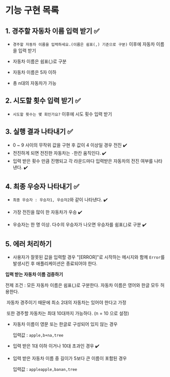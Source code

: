 # 기능 구현 목록

## 1. 경주할 자동차 이름 입력 받기 ✅

- `경주할 자동차 이름을 입력하세요.(이름은 쉼표(,) 기준으로 구분)` 이후에 자동차 이름을 입력 받기

- 자동차 이름은 쉼표(,)로 구분

- 자동차 이름은 5자 이하

- 총 n대의 자동차가 가능

## 2. 시도할 횟수 입력 받기 ✅

- `시도할 횟수는 몇 회인가요?` 이후에 시도 횟수 입력 받기

## 3. 실행 결과 나타내기 ✅

- 0 ~ 9 사이의 무작위 값을 구현 후 값이 4 이상일 경우 전진 ✔️
- 전진하게 되면 전진한 자동차는 `-`한칸 움직인다. ✔️
- 입력 받은 횟수 만큼 진행되고 각 라운드마다 입력받은 자동차의 전진 여부를 나타낸다. ✔️

## 4. 최종 우승자 나타내기 ✅

- `최종 우승자 : 우승자1, 우승자2`와 같이 나타낸다. ✔️

- 가장 전진을 많이 한 자동차가 우승 ✔️
- 우승자는 한 명 이상. 다수의 우승자가 나오면 우승자를 쉼표(,)로 구분 ✔️

## 5. 에러 처리하기

- 사용자가 잘못된 값을 입력할 경우 "[ERROR]"로 시작하는 메시지와 함께 `Error`를 발생시킨 후 애플리케이션은 종료되어야 한다.

**입력 받는 자동차 이름 검증하기**

전제 조건 : 모든 자동차 이름은 쉼표(,)로 구분한다. 자동차 이름은 영어와 한글 모두 허용한다.

​ 자동차 경주이기 때문에 최소 2대의 자동차는 있어야 한다고 가정

​ 또한 경주할 자동차는 최대 10대까지 가능하다. (n = 10 으로 설정)

- 자동차 이름이 영문 또는 한글로 구성되어 있지 않는 경우

  입력값 : `apple,b+na,tree`

- 입력 받은 1대 이하 이거나 10대 초과인 경우 ✔️

- 입력 받은 자동차 이름 중 길이가 5보다 큰 이름이 포함된 경우

  입력값 : `appleapple,banan,tree`
